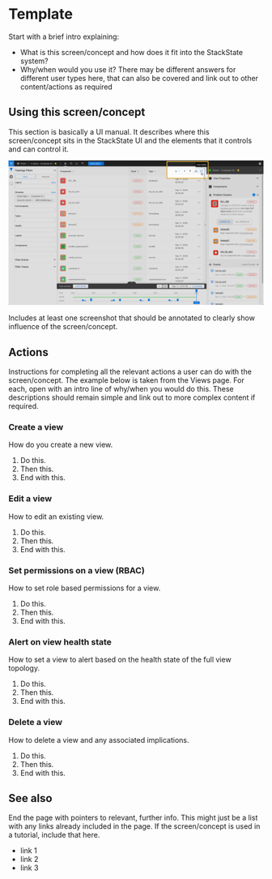 # Template

Start with a brief intro explaining:
- What is this screen/concept and how does it fit into the StackState system?
- Why/when would you use it? There may be different answers for different user types here, that can also be covered and link out to other content/actions as required


## Using this screen/concept

This section is basically a UI manual. It describes where this screen/concept sits in the StackState UI and the elements that it controls and can control it.

![screen/concept where](/.gitbook/assets/basic_filtering_list.png)

Includes at least one screenshot that should be annotated to clearly show influence of the screen/concept.

## Actions

Instructions for completing all the relevant actions a user can do with the screen/concept. The example below is taken from the Views page. For each, open with an intro line of why/when you would do this. These descriptions should remain simple and link out to more complex content if required.

### Create a view

How do you create a new view.

1. Do this.
2. Then this.
3. End with this.

### Edit a view

How to edit an existing view.

1. Do this.
2. Then this.
3. End with this.

### Set permissions on a view (RBAC)

How to set role based permissions for a view.

1. Do this.
2. Then this.
3. End with this.

### Alert on view health state

How to set a view to alert based on the health state of the full view topology.

1. Do this.
2. Then this.
3. End with this.

### Delete a view

How to delete a view and any associated implications.

1. Do this.
2. Then this.
3. End with this.

## See also

End the page with pointers to relevant, further info. This might just be a list with any links already included in the page. If the screen/concept is used in a tutorial, include that here.

- link 1
- link 2
- link 3
